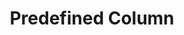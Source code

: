 ---
layout: docs
title: Predefined Column
description: 
group: excel-column
aliases:
  - "/docs/excel-column/"
  - "/excel-column/"
toc: true
---